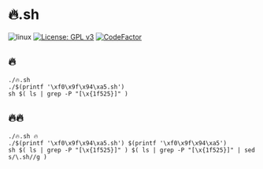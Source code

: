 # 🔥.sh

![linux](https://img.shields.io/badge/Linux-sh-%23777BB4?logo=linux&logoColor=ffffff)
[![License: GPL v3](https://img.shields.io/badge/License-🔥-red.svg)](https://www.gnu.org/licenses/gpl-3.0)
[![CodeFactor](https://www.codefactor.io/repository/github/c0m4r/burn.sh/badge)](https://www.codefactor.io/repository/github/c0m4r/burn.sh)

## 🔥

```
./🔥.sh
./$(printf '\xf0\x9f\x94\xa5.sh')
sh $( ls | grep -P "[\x{1f525}]" )
```

## 🔥🔥

```
./🔥.sh 🔥
./$(printf '\xf0\x9f\x94\xa5.sh') $(printf '\xf0\x9f\x94\xa5')
sh $( ls | grep -P "[\x{1f525}]" ) $( ls | grep -P "[\x{1f525}]" | sed s/\.sh//g )
```
